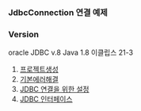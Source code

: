 ### JdbcConnection 연결 예제 
### Version
  oracle JDBC v.8
  Java 1.8
  이클립스 21-3

1. [프로젝트생성](https://github.com/llhbum/JdbcConnection/blob/main/JdbcConnection/src/main/webapp/Memo/1.%ED%94%84%EB%A1%9C%EC%A0%9D%ED%8A%B8%EC%83%9D%EC%84%B1)
2. [기본에러해결](https://github.com/llhbum/JdbcConnection/blob/main/JdbcConnection/src/main/webapp/Memo/2.%EA%B8%B0%EB%B3%B8%EC%97%90%EB%9F%AC%ED%95%B4%EA%B2%B0)
3. [JDBC 연결을 위한 설정](https://github.com/llhbum/JdbcConnection/blob/main/JdbcConnection/src/main/webapp/Memo/3.%20JDBC%EC%97%B0%EA%B2%B0%EC%9D%84%20%EC%9C%84%ED%95%9C%20%EC%84%A4%EC%A0%95)
4. [JDBC 인터페이스](https://github.com/llhbum/JdbcConnection/blob/main/JdbcConnection/src/main/webapp/Memo/4.%20JDBC%20%EC%9D%B8%ED%84%B0%ED%8E%98%EC%9D%B4%EC%8A%A4)
